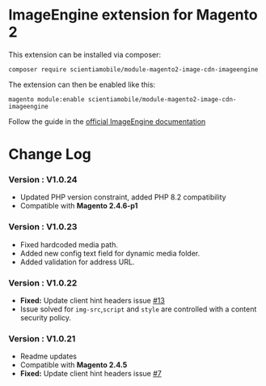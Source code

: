 # ImageEngine extension for Magento 2

This extension can be installed via composer:

```
composer require scientiamobile/module-magento2-image-cdn-imageengine
```
The extension can then be enabled like this:

```
magento module:enable scientiamobile/module-magento2-image-cdn-imageengine
```

Follow the guide in the [official ImageEngine documentation](https://support.imageengine.io/hc/en-us/articles/360059128332#h_01F6F5J0AFMN3KBX71A9G8TY9C)

# Change Log

### Version : V1.0.24
- Updated PHP version constraint, added PHP 8.2 compatibility
- Compatible with **Magento 2.4.6-p1**

### Version : V1.0.23
- Fixed hardcoded media path.
- Added new config text field for dynamic media folder.
- Added validation for address URL.


### Version : V1.0.22
- **Fixed:** Update client hint headers issue [#13](https://github.com/WURFL/magento-imageengine-extension/issues/13)
- Issue solved for `img-src`,`script` and `style` are controlled with a content security policy.


### Version : V1.0.21
- Readme updates
- Compatible with **Magento 2.4.5**
- **Fixed:** Update client hint headers issue [#7](https://github.com/WURFL/magento-imageengine-extension/issues/7)
